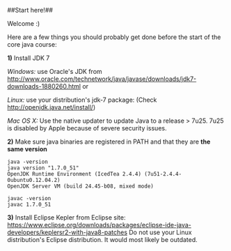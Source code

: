 ##Start here!##

Welcome :) 

Here are a few things you  should probably get done before the start of the core java course:

**1)** Install JDK 7

*Windows:* use Oracle's JDK from http://www.oracle.com/technetwork/java/javase/downloads/jdk7-downloads-1880260.html
or 

*Linux:* use your distribution's jdk-7 package:
(Check http://openjdk.java.net/install/)

*Mac OS X:* Use the native updater to update Java to a release > 7u25.
7u25 is disabled by Apple because of severe security issues.

**2)** Make sure java binaries are registered in PATH
and that they are **the same version**

```
java -version
java version "1.7.0_51"
OpenJDK Runtime Environment (IcedTea 2.4.4) (7u51-2.4.4-0ubuntu0.12.04.2)
OpenJDK Server VM (build 24.45-b08, mixed mode)
```
```
javac -version
javac 1.7.0_51
```

**3)** Install Eclipse Kepler from Eclipse site:
https://www.eclipse.org/downloads/packages/eclipse-ide-java-developers/keplersr2-with-java8-patches
Do not use your Linux distribution's Eclipse distribution. It would most likely be outdated.


